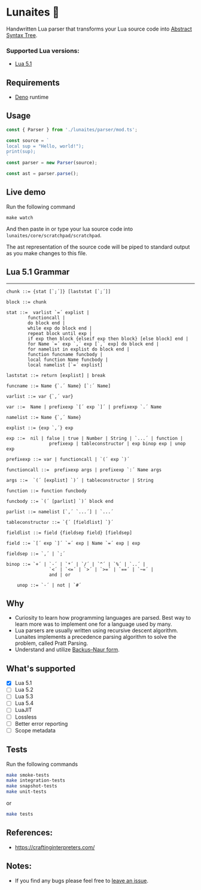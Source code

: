 # Lunaites 🌙

Handwritten Lua parser that transforms your Lua source code into
[Abstract Syntax Tree](https://en.wikipedia.org/wiki/Abstract_syntax_tree).

### Supported Lua versions:

- [Lua 5.1](https://www.lua.org/manual/5.1/manual.html)

## Requirements

- [Deno](https://deno.land/#installation) runtime

## Usage

```ts
const { Parser } from './lunaites/parser/mod.ts';

const source = `
local sup = "Hello, world!");
print(sup);
`
const parser = new Parser(source);

const ast = parser.parse();
```

## Live demo

Run the following command

```
make watch
```

And then paste in or type your lua source code into
`lunaites/core/scratchpad/scratchpad`.

The ast representation of the source code will be piped to standard output as
you make changes to this file.

## Lua 5.1 Grammar

---

```
chunk ::= {stat [`;´]} [laststat [`;´]]

block ::= chunk

stat ::=  varlist `=´ explist | 
        functioncall | 
        do block end | 
        while exp do block end | 
        repeat block until exp | 
        if exp then block {elseif exp then block} [else block] end | 
        for Name `=´ exp `,´ exp [`,´ exp] do block end | 
        for namelist in explist do block end | 
        function funcname funcbody | 
        local function Name funcbody | 
        local namelist [`=´ explist] 

laststat ::= return [explist] | break

funcname ::= Name {`.´ Name} [`:´ Name]

varlist ::= var {`,´ var}

var ::=  Name | prefixexp `[´ exp `]´ | prefixexp `.´ Name 

namelist ::= Name {`,´ Name}

explist ::= {exp `,´} exp

exp ::=  nil | false | true | Number | String | `...´ | function | 
                prefixexp | tableconstructor | exp binop exp | unop exp 

prefixexp ::= var | functioncall | `(´ exp `)´

functioncall ::=  prefixexp args | prefixexp `:´ Name args 

args ::=  `(´ [explist] `)´ | tableconstructor | String 

function ::= function funcbody

funcbody ::= `(´ [parlist] `)´ block end

parlist ::= namelist [`,´ `...´] | `...´

tableconstructor ::= `{´ [fieldlist] `}´

fieldlist ::= field {fieldsep field} [fieldsep]

field ::= `[´ exp `]´ `=´ exp | Name `=´ exp | exp

fieldsep ::= `,´ | `;´

binop ::= `+´ | `-´ | `*´ | `/´ | `^´ | `%´ | `..´ | 
                `<´ | `<=´ | `>´ | `>=´ | `==´ | `~=´ | 
                and | or

	unop ::= `-´ | not | `#´
```

## Why

- Curiosity to learn how programming languages are parsed. Best way to learn
  more was to implement one for a language used by many.
- Lua parsers are usually written using recursive descent algorithm. Lunaites
  implements a precedence parsing algorithm to solve the problem, called Pratt
  Parsing.
- Understand and utilize
  [Backus–Naur form](https://en.wikipedia.org/wiki/Backus%E2%80%93Naur_form).

## What's supported

- [x] Lua 5.1
- [ ] Lua 5.2
- [ ] Lua 5.3
- [ ] Lua 5.4
- [ ] LuaJIT
- [ ] Lossless
- [ ] Better error reporting
- [ ] Scope metadata

## Tests

Run the following commands

```sh
make smoke-tests
make integration-tests
make snapshot-tests
make unit-tests
```

or

```sh
make tests
```

## References:

- https://craftinginterpreters.com/

## Notes:

- If you find any bugs please feel free to
  [leave an issue](https://github.com/tanvirtin/lunaites/issues).
